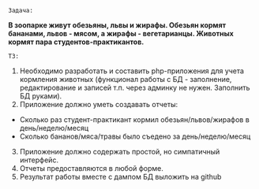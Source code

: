 `Задача:`

**В зоопарке живут обезьяны, львы и жирафы. Обезьян кормят бананами, львов -  мясом, а жирафы - вегетарианцы. Животных кормят пара студентов-практикантов.**

`ТЗ:`

1. Необходимо разработать и составить php-приложения для 
учета кормления животных (функционал работы с БД - заполнение, 
редактирование и записей т.п. через админку не нужен. Заполнить 
БД руками).
2. Приложение должно уметь создавать отчеты:
* Сколько раз студент-практикант кормил обезьян/львов/жирафов в день/неделю/месяц
* Сколько бананов/мяса/травы было съедено за день/неделю/месяц
3. Приложение должно содержать простой, но симпатичный интерфейс.
4. Отчеты предоставляются в любой форме.
5. Результат работы вместе с дампом БД выложить на github</li>






